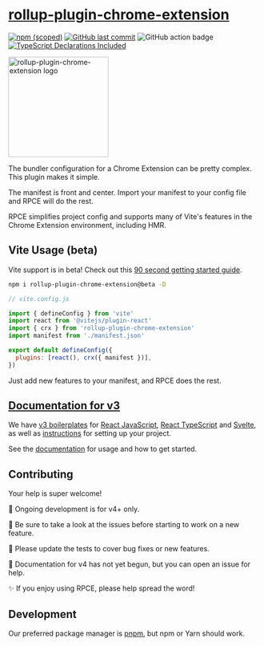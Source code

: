 # [rollup-plugin-chrome-extension](https://www.extend-chrome.dev/rollup-plugin)

[![npm (scoped)](https://img.shields.io/npm/v/rollup-plugin-chrome-extension/beta.svg)](https://www.npmjs.com/package/rollup-plugin-chrome-extension)
[![GitHub last commit](https://img.shields.io/github/last-commit/extend-chrome/rollup-plugin-chrome-extension.svg?logo=github)](https://github.com/extend-chrome/rollup-plugin-chrome-extension)
![GitHub action badge](https://github.com/extend-chrome/rollup-plugin-chrome-extension/actions/workflows/main.yml/badge.svg)
[![TypeScript Declarations Included](https://img.shields.io/badge/types-TypeScript-informational)](#typescript)

<a href="https://www.extend-chrome.dev/rollup-plugin" rel="noopener">
  <img width=200px height=200px src="https://imgur.com/wEXnCYK.png" alt="rollup-plugin-chrome-extension logo"></a>

The bundler configuration for a Chrome Extension can be pretty complex. This
plugin makes it simple.

The manifest is front and center. Import your manifest to your config file and
RPCE will do the rest.

RPCE simplifies project config and supports many of Vite's features in the
Chrome Extension environment, including HMR.

## Vite Usage (beta)

Vite support is in beta! Check out this
[90 second getting started guide](https://dev.to/jacksteamdev/create-a-vite-react-chrome-extension-in-90-seconds-3df7).

```sh
npm i rollup-plugin-chrome-extension@beta -D
```

```javascript
// vite.config.js

import { defineConfig } from 'vite'
import react from '@vitejs/plugin-react'
import { crx } from 'rollup-plugin-chrome-extension'
import manifest from './manifest.json'

export default defineConfig({
  plugins: [react(), crx({ manifest })],
})
```

Just add new features to your manifest, and RPCE does the rest.

## [Documentation for v3](https://www.extend-chrome.dev/rollup-plugin)

We have
[v3 boilerplates](https://www.extend-chrome.dev/rollup-plugin#chrome-extension-boilerplates)
for [React JavaScript](https://github.com/extend-chrome/js-react-boilerplate),
[React TypeScript](https://github.com/extend-chrome/ts-react-boilerplate) and
[Svelte](https://github.com/kyrelldixon/svelte-tailwind-extension-boilerplate),
as well as [instructions](https://www.extend-chrome.dev/rollup-plugin#usage) for
setting up your project.

See the [documentation](https://www.extend-chrome.dev/rollup-plugin) for usage
and how to get started.

## Contributing

Your help is super welcome!

🎯 Ongoing development is for v4+ only.

👀 Be sure to take a look at the issues before starting to work on a new
feature.

🙏 Please update the tests to cover bug fixes or new features.

📕 Documentation for v4 has not yet begun, but you can open an issue for help.

✨ If you enjoy using RPCE, please help spread the word!

## Development

Our preferred package manager is [pnpm](https://pnpm.io/), but npm or Yarn
should work.
